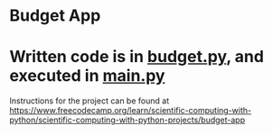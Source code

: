 # Budget App
# Written code is in [budget.py](budget.py), and executed in [main.py](main.py)
Instructions for the project can be found at https://www.freecodecamp.org/learn/scientific-computing-with-python/scientific-computing-with-python-projects/budget-app
